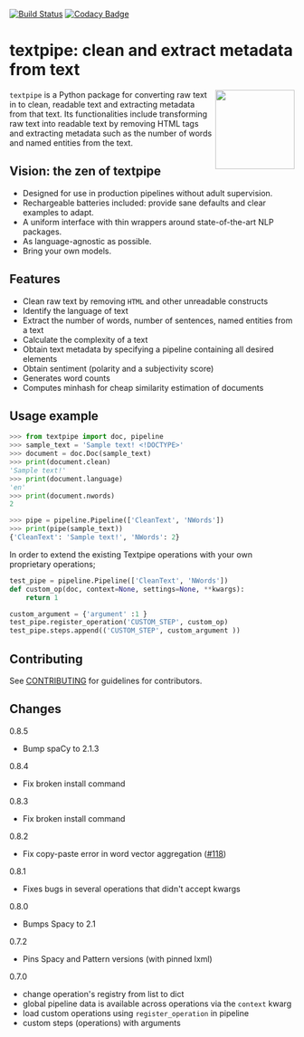[![Build Status](https://travis-ci.com/textpipe/textpipe.svg?branch=master)](https://travis-ci.com/textpipe/textpipe)
[![Codacy Badge](https://api.codacy.com/project/badge/Grade/486c205789b7457f8665a8e4c7cb6246)](https://www.codacy.com/app/textpipe/textpipe?utm_source=github.com&amp;utm_medium=referral&amp;utm_content=textpipe/textpipe&amp;utm_campaign=Badge_Grade)

# textpipe: clean and extract metadata from text

<img align="right" src="https://avatars3.githubusercontent.com/u/40492530?s=400&u=c65c2c8274cbdcd05b1942d1963d7aa2800e6d7f&v=4" height="140" width="140"/>

`textpipe` is a Python package for converting raw text in to clean, readable text and
extracting metadata from that text. Its functionalities include transforming
raw text into readable text by removing HTML tags and extracting
metadata such as the number of words and named entities from the text.

## Vision: the zen of textpipe

  - Designed for use in production pipelines without adult supervision.
  - Rechargeable batteries included: provide sane defaults and clear examples to adapt.
  - A uniform interface with thin wrappers around state-of-the-art NLP packages.
  - As language-agnostic as possible.
  - Bring your own models.

## Features

  - Clean raw text by removing `HTML` and other unreadable constructs
  - Identify the language of text
  - Extract the number of words, number of sentences, named entities from a text
  - Calculate the complexity of a text
  - Obtain text metadata by specifying a pipeline containing all desired elements
  - Obtain sentiment (polarity and a subjectivity score)
  - Generates word counts
  - Computes minhash for cheap similarity estimation of documents

## Usage example

```python
>>> from textpipe import doc, pipeline
>>> sample_text = 'Sample text! <!DOCTYPE>'
>>> document = doc.Doc(sample_text)
>>> print(document.clean)
'Sample text!'
>>> print(document.language)
'en'
>>> print(document.nwords)
2

>>> pipe = pipeline.Pipeline(['CleanText', 'NWords'])
>>> print(pipe(sample_text))
{'CleanText': 'Sample text!', 'NWords': 2}
```

In order to extend the existing Textpipe operations with your own proprietary operations;

```python
test_pipe = pipeline.Pipeline(['CleanText', 'NWords'])
def custom_op(doc, context=None, settings=None, **kwargs):
    return 1

custom_argument = {'argument' :1 }
test_pipe.register_operation('CUSTOM_STEP', custom_op)
test_pipe.steps.append(('CUSTOM_STEP', custom_argument ))

```

## Contributing

See [CONTRIBUTING](CONTRIBUTING.md) for guidelines for contributors.

## Changes

0.8.5
  - Bump spaCy to 2.1.3

0.8.4
  - Fix broken install command

0.8.3
  - Fix broken install command

0.8.2
  - Fix copy-paste error in word vector aggregation ([#118](https://github.com/textpipe/textpipe/issues/118))

0.8.1
  - Fixes bugs in several operations that didn't accept kwargs

0.8.0
  - Bumps Spacy to 2.1

0.7.2
  - Pins Spacy and Pattern versions (with pinned lxml)

0.7.0
  - change operation's registry from list to dict
  - global pipeline data is available across operations via the `context` kwarg
  - load custom operations using `register_operation` in pipeline
  - custom steps (operations) with arguments
